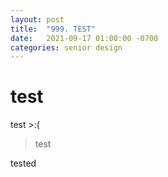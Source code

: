 ```yaml
---
layout: post
title:  "999. TEST"
date:   2021-09-17 01:00:00 -0700
categories: senior design
---
```

<html>
    <head>
        <link rel="stylesheet" type="text/css" href="style2.css">
    </head>
</html>

# test

test >:(

> test

tested

<!--
<html>
    <head>
        <link rel="stylesheet" type="text/css" href="./style.css">
        <style>
            body {
                background-color:#677177;
                background-image: url(/images/ghibli_pinkflowers.jpg);
                background-size: cover;
                background-position: center;
                background-repeat: no-repeat;
            }
            div {
                background-color:#c8d1d6;
                border-radius: 3px;
                margin-top: 20px;
            }
        </style>
    </head>
</html>
-->
